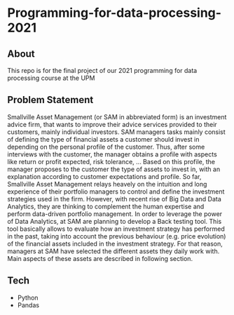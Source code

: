# Programming-for-data-processing-2021

## About

This repo is for the final project of our 2021 programming for data processing course at the UPM


## Problem Statement
Smallville Asset Management (or SAM in abbreviated form) is an investment advice firm,
that wants to improve their advice services provided to their customers, mainly individual
investors. SAM managers tasks mainly consist of defining the type of financial assets a customer
should invest in depending on the personal profile of the customer. Thus, after some interviews
with the customer, the manager obtains a profile with aspects like return or profit expected, risk
tolerance, ... Based on this profile, the manager proposes to the customer the type of assets to
invest in, with an explanation according to customer expectations and profile.
So far, Smallville Asset Management relays heavely on the intuition and long experience of
their portfolio managers to control and define the investment strategies used in the firm. However,
with recent rise of Big Data and Data Analytics, they are thinking to complement the human
expertise and perform data-driven portfolio management.
In order to leverage the power of Data Analytics, at SAM are planning to develop a Back
testing tool. This tool basically allows to evaluate how an investment strategy has performed in
the past, taking into account the previous behaviour (e.g. price evolution) of the financial assets
included in the investment strategy. For that reason, managers at SAM have selected the different
assets they daily work with. Main aspects of these assets are described in following section.

## Tech
* Python
* Pandas
